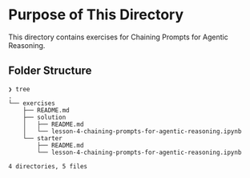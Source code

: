 # Purpose of This Directory

This directory contains exercises for Chaining Prompts for Agentic Reasoning.

## Folder Structure

```
❯ tree
.
└── exercises
    ├── README.md
    ├── solution
    │   ├── README.md
    │   └── lesson-4-chaining-prompts-for-agentic-reasoning.ipynb
    └── starter
        ├── README.md
        └── lesson-4-chaining-prompts-for-agentic-reasoning.ipynb

4 directories, 5 files
```
